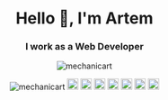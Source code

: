 <h1 align="center">Hello 👋, I'm Artem</h1>
<h3 align="center">I work as a Web Developer</h3>

<p align="center"> 
  <img src="https://media.giphy.com/media/PiQejEf31116URju4V/source.gif" alt="mechanicart" />
</p>



<p align="center">
<img src="https://komarev.com/ghpvc/?username=maximakymenko" alt="mechanicart" />
<img src="https://img.icons8.com/color/48/000000/javascript.png" width="20" height="20" alt='javascript'/>
<img src="https://img.icons8.com/color/48/000000/typescript.png" width="20" height="20" alt='typescript'/>
<img src="https://img.icons8.com/ultraviolet/48/000000/react.png" width="20" height="20" alt='react'/>
<img src="https://img.icons8.com/color/48/000000/redux.png" width="20" height="20" alt='redux'/>
<img src="https://img.icons8.com/fluent/48/000000/github.png" width="20" height="20" alt='github'/>
<img src="https://img.icons8.com/color/48/000000/css3.png" width="20" height="20" alt='css'/>
<img src="https://img.icons8.com/color/48/000000/html-5.png" width="20" height="20" alt='html-5'/>
</p>
